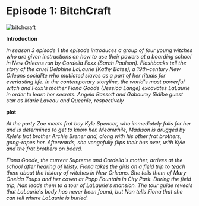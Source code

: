 # Episode 1: BitchCraft # 


![bitchcraft](https://github.com/user-attachments/assets/c90ae93a-5e72-45ef-9f82-258405e24048)


**Introduction**

*In season 3 episode 1 the episode introduces a group of four young witches who are given instructions on how to use their powers at a boarding school in New Orleans run by Cordelia Foxx (Sarah Paulson). Flashbacks tell the story of the cruel Delphine LaLaurie (Kathy Bates), a 19th-century New Orleans socialite who mutilated slaves as a part of her rituals for everlasting life. In the contemporary storyline, the world's most powerful witch and Foxx's mother Fiona Goode (Jessica Lange) excavates LaLaurie in order to learn her secrets. Angela Bassett and Gabourey Sidibe guest star as Marie Laveau and Queenie, respectively* 

**plot**

*At the party Zoe meets frat boy Kyle Spencer, who immediately falls for her and is determined to get to know her. Meanwhile, Madison is drugged by Kyle's frat brother Archie Brener and, along with his other frat brothers, gang-rapes her. Afterwards, she vengefully flips their bus over, with Kyle and the frat brothers on board.*

*Fiona Goode, the current Supreme and Cordelia's mother, arrives at the school after hearing of Misty. Fiona takes the girls on a field trip to teach them about the history of witches in New Orleans. She tells them of Mary Oneida Toups and her coven at Popp Fountain in City Park. During the field trip, Nan leads them to a tour of LaLaurie's mansion. The tour guide reveals that LaLaurie's body has never been found, but Nan tells Fiona that she can tell where LaLaurie is buried.*
